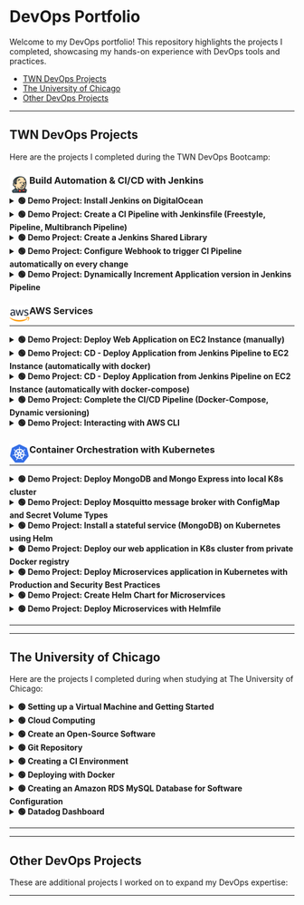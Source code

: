 # DevOps Portfolio

Welcome to my DevOps portfolio! This repository highlights the projects I completed, showcasing my hands-on experience with DevOps tools and practices.

- [TWN DevOps Projects](#twn-devops-projects)  
- [The University of Chicago](#the-university-of-chicago)  
- [Other DevOps Projects](#other-devops-projects)

---

## TWN DevOps Projects

Here are the projects I completed during the TWN DevOps Bootcamp:

### Build Automation & CI/CD with Jenkins <img src="./assets/twn-devops-projects/01-jenkins/jenkins-icon.png" alt="Project Tools" width="35" align="left" />


<details>
  <summary><strong> 🟢 Demo Project: Install Jenkins on DigitalOcean</strong></summary><br>

**Technologies Used**:
Jenkins, Docker, DigitalOcean, Linux <img src="./assets/twn-devops-projects/01-jenkins/project-tools-icons1.png" alt="Project Tools" width="200" align="right" />

**Project Description:**
- Create an Ubuntu server on DigitalOcean.
- Set up and run Jenkins as a Docker container.
- Initialize Jenkins and configure it for CI/CD.
For detailed **steps and processes** followed during the project, please refer to the attached [PDF](./assets/twn-devops-projects/01-jenkins/Demo_Project_Install_Jenkins_on_DigitalOcean.pdf) document.

---
</details>

<details>
  <summary><strong> 🟢 Demo Project: Create a CI Pipeline with Jenkinsfile (Freestyle, Pipeline, Multibranch Pipeline) </strong></summary><br>

**Technologies Used:**
Jenkins, Docker, Linux, Git, Java, Maven <img src="./assets/twn-devops-projects/01-jenkins/project-tools-icons2.png" alt="Project Tools" width="300" align="right" />

**Project Description:**
CI Pipeline for a Java Maven application to build and push to the repository:
- Install Build Tools (Maven, Node) in Jenkins
- Make Docker available on Jenkins server
- Create Jenkins credentials for a Git repository
- Create different Jenkins job types (Freestyle, Pipeline (with Jenkinsfile), Multibranch pipeline (with Jenkinsfile)) for the Java Maven project to:
  - Connect to the application’s Git repository
  - Build Jar
  - Build Docker Image
  - Push to a private DockerHub repository

Below is a visual representation of the pipeline:

![Pipeline](./assets/twn-devops-projects/01-jenkins/Pipeline_diagram.png)

For setup guidance, please refer to the attached [Setup Guide PDF](./assets/twn-devops-projects/01-jenkins/Setup_Guide_Demo_Project_Create_a_CI_Pipeline_with_Jenkinsfile.pdf).  

For detailed **steps and processes** followed during the project, please refer to the attached [PDF](./assets/twn-devops-projects/01-jenkins/Demo_Project_Create_a_CI_Pipeline_with_Jenkinsfile.pdf) document.

If you would like to explore the code for this project, please visit this [GitLab repository](https://gitlab.com/twn-devops-projects/jenkins/java-maven-app/-/tree/main?ref_type=heads).

---
</details>

<details>
  <summary><strong>🟢 Demo Project: Create a Jenkins Shared Library</strong></summary><br>

**Technologies Used**:  
Jenkins, Groovy, Docker, Git, Java, Maven <img src="./assets/twn-devops-projects/01-jenkins/project-tools-icons3.png" alt="Project Tools" width="300" align="right" />

**Project Description:**
- Create a separate Git repository for the Jenkins Shared Library project
- Create functions in the JSL to use in the Jenkins pipeline
- Integrate and use the JSL in Jenkins Pipeline (globally and for a specific project in Jenkinsfile)

For detailed **steps and processes** followed during the project, please refer to the attached [PDF](./assets/twn-devops-projects/01-jenkins/Demo_Project_Create_a_Jenkins_Shared_Library.pdf) document.

If you would like to explore the code for this project, please visit this [GitLab repository](https://gitlab.com/twn-devops-projects/jenkins/jenkins-shared-library).

---
</details>

<details>
  <summary><strong>🟢 Demo Project: Configure Webhook to trigger CI Pipeline automatically on every change</strong></summary><br>

**Technologies Used**:  
Jenkins, Docker, GitLab, Git, Java, Maven <img src="./assets/twn-devops-projects/01-jenkins/project-tools-icons4.png" alt="Project Tools" width="300" align="right" />

**Project Description:**
- Install GitLab Plugin in Jenkins
- Configure GitLab access token and connection to Jenkins in GitLab project settings
- Configure Jenkins to trigger the CI pipeline whenever a change is pushed to GitLab

For detailed **steps and processes** followed during the project, please refer to the attached [PDF](./assets/twn-devops-projects/01-jenkins/Demo_Project_Configure_Webhook_to_trigger_CI_Pipeline_automatically_on_every_change.pdf) document.

Note: There is no **GitLab repository** for this project since it focuses on setting up the Webhook.

---
</details>

<details>
  <summary><strong>🟢 Demo Project: Dynamically Increment Application version in Jenkins Pipeline</strong></summary><br>

**Technologies Used**:  
Jenkins, Docker, GitLab, Git, Java, Maven <img src="./assets/twn-devops-projects/01-jenkins/project-tools-icons4.png" alt="Project Tools" width="300" align="right" />

**Project Description:**
- Configure CI step: Increment patch version
- Configure CI step: Build Java application and clean old artifacts
- Configure CI step: Build image with dynamic Docker Image Tag
- Configure CI step: Push image to private DockerHub repository
- Configure CI step: Commit version update of Jenkins back to Git repository
- Configure Jenkins pipeline to avoid commit loop by not triggering on version bump commits

For detailed **steps and processes** followed during the project, please refer to the attached [PDF](./assets/twn-devops-projects/01-jenkins/Demo_Project_Dynamically_Increment_Application_version_in_Jenkins_Pipeline.pdf) document.

If you would like to explore the code for this project, please visit this [GitLab repository](https://gitlab.com/twn-devops-projects/jenkins/java-maven-app/-/tree/jenkins-jobs?ref_type=heads).

---
</details>

### AWS Services <img src="./assets/twn-devops-projects/02-aws/aws-icon.png" alt="Project Tools" width="35" align="left" />
---

<details>
  <summary><strong>🟢 Demo Project: Deploy Web Application on EC2 Instance (manually)</strong></summary><br>

**Technologies Used**:  
AWS, Docker, Linux <img src="./assets/twn-devops-projects/02-aws/project-tools-icons1.png" alt="Project Tools" width="200" align="right" />

**Project Description:**
- Create and configure an EC2 Instance on AWS
- Install Docker on remote EC2 Instance
- Deploy Docker image from private Docker repository on EC2 Instance

For detailed **steps and processes** followed during the project, please refer to the attached [PDF](./assets/twn-devops-projects/02-aws/Demo_Project_Deploy_Web_Application_on_EC2_Instance_manually.pdf) document.

---
</details>

<details>
  <summary><strong>🟢 Demo Project: CD - Deploy Application from Jenkins Pipeline to EC2 Instance (automatically with docker)</strong></summary><br>

**Technologies Used**:  
AWS, Jenkins, Docker, Linux, Git, Java, Maven, Docker Hub <img src="./assets/twn-devops-projects/02-aws/project-tools-icons2.png" alt="Project Tools" width="400" align="right" />

**Project Description:**
- Prepare AWS EC2 Instance for deployment (Install Docker)
- Create SSH key credentials for EC2 server on Jenkins
- Extend the previous CI pipeline with deploy step to SSH into the remote EC2 instance and deploy newly built image from Jenkins server
- Configure security group on EC2 Instance to allow access to our web application

For detailed **steps and processes** followed during the project, please refer to the attached [PDF](./assets/twn-devops-projects/02-aws/Demo_Protect_CD_-_Deploy_Application_from_Jenkins_Pipeline_to_EC2_Instance_(automatically_with_docker).pdf) document.

If you would like to explore the code for this project, please visit this [GitLab repository](https://gitlab.com/twn-devops-projects/aws/java-maven-app/-/blob/feature/payment/Jenkinsfile?ref_type=heads).

---
</details>

<details>
  <summary><strong>🟢 Demo Project: CD - Deploy Application from Jenkins Pipeline on EC2 Instance (automatically with docker-compose)</strong></summary><br>

**Technologies Used**:  
AWS, Jenkins, Docker, Linux, Git, Java, Maven, Docker Hub <img src="./assets/twn-devops-projects/02-aws/project-tools-icons2.png" alt="Project Tools" width="400" align="right" />

**Project Description:**
- Install Docker Compose on AWS EC2 Instance
- Create `docker-compose.yml` file that deploys our web application image
- Configure Jenkins pipeline to deploy newly built image using Docker Compose on EC2 server
- Improvement: Extract multiple Linux commands that are executed on remote server into a separate shell script and execute the script from Jenkinsfile

For detailed **steps and processes** followed during the project, please refer to the attached [PDF](./assets/twn-devops-projects/02-aws/Demo_Project_CD_-_Deploy_Application_from_Jenkins_Pipeline_on_EC2_Instance_(automatically_with_docker-compose).pdf) document.

If you would like to explore the code for this project, please visit this [GitLab repository](https://gitlab.com/twn-devops-projects/aws/java-maven-app/-/tree/jenkins-jobs?ref_type=heads).

---
</details>

<details>
  <summary><strong>🟢 Demo Project: Complete the CI/CD Pipeline (Docker-Compose, Dynamic versioning)</strong></summary><br>

**Technologies Used**:  
AWS, Jenkins, Docker, Linux, Git, Java, Maven, Docker Hub <img src="./assets/twn-devops-projects/02-aws/project-tools-icons2.png" alt="Project Tools" width="400" align="right" />

**Project Description:**
- CI step: Increment version
- CI step: Build artifact for Java Maven application
- CI step: Build and push Docker image to Docker Hub
- CD step: Deploy new application version with Docker Compose
- CD step: Commit the version update

For detailed **steps and processes** followed during the project, please refer to the attached [PDF](./assets/twn-devops-projects/02-aws/Demo_Project_Complete_the_CICD_Pipeline_(Docker-Compose_Dynamic_versioning).pdf) document.

If you would like to explore the code for this project, please visit this [GitLab repository](https://gitlab.com/twn-devops-projects/aws/java-maven-app/-/tree/jenkins-jobs?ref_type=heads).

---
</details>

<details>
  <summary><strong>🟢 Demo Project: Interacting with AWS CLI</strong></summary><br>

**Technologies Used**:  
AWS, Linux <img src="./assets/twn-devops-projects/02-aws/project-tools-icons3.png" alt="Project Tools" width="150" align="right" />

**Project Description:**
- Install and configure AWS CLI tool to connect to our AWS account
- Create EC2 Instance using the AWS CLI with all necessary configurations like Security Group
- Create SSH key pair
- Create IAM resources like User, Group, Policy using the AWS CLI
- List and browse AWS resources using the AWS CLI

For detailed **steps and processes** followed during the project, please refer to the attached [PDF](./assets/twn-devops-projects/02-aws/Demo_Project_Interacting_with_AWS_CLI.pdf) document.

---
</details>

### Container Orchestration with Kubernetes <img src="./assets/twn-devops-projects/03-kubernetes/kubernetes-icon.png" alt="Project Tools" width="35" align="left" />

---
<details>
  <summary><strong> 🟢 Demo Project: Deploy MongoDB and Mongo Express into local K8s cluster</strong></summary><br>

  **Technologies Used**:  
  Kubernetes, Docker, MongoDB, Mongo Express <img src="./assets/twn-devops-projects/03-kubernetes/project-tools-icons1.png" alt="Project Tools" width="200" align="right" />

  **Project Description:**
  - Setup local K8s cluster with Minikube
  - Deploy MongoDB and MongoExpress with configuration and credentials extracted into ConfigMap and Secret

  For detailed **steps and processes** followed during the project, please refer to the attached [PDF](./assets/twn-devops-projects/03-kubernetes/Demo_Project_Deploy_MongoDB_and_Mongo_Express_into_local_K8s_cluster.pdf) document.

  If you would like to explore the code for this project, please visit this [GitLab repository](https://gitlab.com/twn-devops-projects/kubernetes/demo-deploying-application).

---
</details>

<details>
  <summary><strong> 🟢 Demo Project: Deploy Mosquitto message broker with ConfigMap and Secret Volume Types</strong></summary><br>

  **Technologies Used**:  
  Kubernetes, Docker, Mosquitto <img src="./assets/twn-devops-projects/03-kubernetes/project-tools-icons2.png" alt="Project Tools" width="200" align="right" />

  **Project Description:**
  - Define configuration and passwords for Mosquitto message broker with ConfigMap and Secret Volume types

  For detailed **steps and processes** followed during the project, please refer to the attached [PDF](./assets/twn-devops-projects/03-kubernetes/Demo_Project_Deploy_Mosquitto_message_broker_with_ConfigMap_and_Secret_Volume_Types.pdf) document.

  If you would like to explore the code for this project, please visit this [GitLab repository](https://gitlab.com/twn-devops-projects/kubernetes/configmap-and-secret-volume-types).

---
</details>

<details>
  <summary><strong> 🟢 Demo Project: Install a stateful service (MongoDB) on Kubernetes using Helm</strong></summary><br>

  **Technologies Used**:  
  K8s, Helm, MongoDB, Mongo Express, Linode LKE, Linux <img src="./assets/twn-devops-projects/03-kubernetes/project-tools-icons3.png" alt="Project Tools" width="275" align="right" />

  **Project Description:**
  - Create a managed K8s cluster with Linode Kubernetes Engine
  - Deploy replicated MongoDB service in LKE cluster using a Helm chart
  - Configure data persistence for MongoDB with Linode’s cloud storage
  - Deploy UI client Mongo Express for MongoDB
  - Deploy and configure nginx ingress to access the UI application from browser

  For detailed **steps and processes** followed during the project, please refer to the attached [PDF](./assets/twn-devops-projects/03-kubernetes/Demo_Project_Install_a_stateful_(MongoDB)_on_Kubernetes_using_Helm.pdf) document.

  If you would like to explore the code for this project, please visit this [GitLab repository](https://gitlab.com/twn-devops-projects/kubernetes/helm-demo).

---
</details>

<details>
  <summary><strong> 🟢 Demo Project: Deploy our web application in K8s cluster from private Docker registry</strong></summary><br>

  **Technologies Used**:  
  Kubernetes, Helm, AWS ECR, Docker <img src="./assets/twn-devops-projects/03-kubernetes/project-tools-icons4.png" alt="Project Tools" width="275" align="right" />

  **Project Description:**
  - Create Secret for credentials for the private Docker registry
  - Configure the Docker registry secret in application Deployment component
  - Deploy web application image from our private Docker registry in K8s cluster

  For detailed **steps and processes** followed during the project, please refer to the attached [PDF](./assets/twn-devops-projects/03-kubernetes/Demo_Project_Deploy_our_web_application_in_K8s_cluster_from_private_Docker_registry.pdf) document.

  If you would like to explore the code for this project, please visit this [GitLab repository](https://gitlab.com/twn-devops-projects/kubernetes/deploying-images-from-private-docker-repo).

---
</details>

<details>
  <summary><strong> 🟢 Demo Project: Deploy Microservices application in Kubernetes with Production and Security Best Practices</strong></summary><br>

  **Technologies Used**:  
  Kubernetes, Redis, Linux, Linode LKE <img src="./assets/twn-devops-projects/03-kubernetes/project-tools-icons5.png" alt="Project Tools" width="250" align="right" />

  **Project Description:**
  - Create K8s manifests for Deployments and Services for all microservices of an online shop application
  - Deploy microservices to Linode’s managed Kubernetes cluster

  For detailed **steps and processes** followed during the project, please refer to the attached [PDF](./assets/twn-devops-projects/03-kubernetes/Demo_Project_Deploy_Microservices_application_in_Kubernetes_with_Production_Security_Best_Practices.pdf) document.

  If you would like to explore the code for this project, please visit this [GitLab repository](https://gitlab.com/twn-devops-projects/kubernetes/helm-chart-microservices).

---
</details>

<details>
  <summary><strong> 🟢 Demo Project: Create Helm Chart for Microservices</strong></summary><br>

  **Technologies Used**:  
  Kubernetes, Helm <img src="./assets/twn-devops-projects/03-kubernetes/project-tools-icons6.png" alt="Project Tools" width="150" align="right" />

  **Project Description:**
  - Create 1 shared Helm Chart for all microservices, to reuse common Deployment and Service configurations for the services

  For detailed **steps and processes** followed during the project, please refer to the attached [PDF](./assets/twn-devops-projects/03-kubernetes/Demo_Project_Create_Helm_Chart_for_Microservices.pdf) document.

  If you would like to explore the code for this project, please visit this [GitLab repository](https://gitlab.com/twn-devops-projects/kubernetes/helm-chart-microservices).

---
</details>

<details>
  <summary><strong> 🟢 Demo Project: Deploy Microservices with Helmfile</strong></summary><br>

  **Technologies Used**:  
  Kubernetes, Helm, Helmfile <img src="./assets/twn-devops-projects/03-kubernetes/project-tools-icons6.png" alt="Project Tools" width="150" align="right" />

  **Project Description:**
  - Deploy Microservices with Helm
  - Deploy Microservices with Helmfile

  For detailed **steps and processes** followed during the project, please refer to the attached [PDF](./assets/twn-devops-projects/03-kubernetes/Demo_Project_Deploy_Microservices_with_Helmfile.pdf) document.

  If you would like to explore the code for this project, please visit this [GitLab repository](https://gitlab.com/twn-devops-projects/kubernetes/helm-chart-microservices).

---
</details>


---
---
## The University of Chicago

Here are the projects I completed during when studying at The University of Chicago:


<details>
  <summary><strong> 🟢 Setting up a Virtual Machine and Getting Started</strong></summary><br>

  **Technologies Used:**

  **Project Description:**

  For detailed **steps and processes** followed during the project, please refer to the attached [PDF](./assets/the-university-of-chicago/Assignment_1_Setting_up_a_Virtual_Machine_and_Getting_Started.pdf) document.

  ---
</details>

<details>
  <summary><strong> 🟢 Cloud Computing</strong></summary><br>

  **Technologies Used:**

  **Project Description:**

For detailed **steps and processes** followed during the project, please refer to the attached [PDF](./assets/the-university-of-chicago/Assignment_2_Cloud_Computing.pdf) document.

---
</details>

<details>
  <summary><strong> 🟢 Create an Open-Source Software</strong></summary><br>

  **Technologies Used:**

  **Project Description:**

For detailed **steps and processes** followed during the project, please refer to the attached [PDF](./assets/the-university-of-chicago/Assignment_3_Create_an_Open-Source_Software.pdf) document.

---
</details>

<details>
  <summary><strong> 🟢 Git Repository</strong></summary><br>

  **Technologies Used:**

  **Project Description:**

For detailed **steps and processes** followed during the project, please refer to the attached [PDF](./assets/the-university-of-chicago/Assignment_4_Git_Repository.pdf) document.

---
</details>

<details>
  <summary><strong> 🟢 Creating a CI Environment</strong></summary><br>

  **Technologies Used:**

  **Project Description:**


For detailed **steps and processes** followed during the project, please refer to the attached [PDF](./assets/the-university-of-chicago/Assignment_5_Creating_a_CI_Environment.pdf) document.

---
</details>


<details>
  <summary><strong> 🟢 Deploying with Docker</strong></summary><br>

  **Technologies Used:**

  **Project Description:**

For detailed **steps and processes** followed during the project, please refer to the attached [PDF](./assets/the-university-of-chicago/Assignment_6_Deploying_with_Docker.pdf) document.

---
</details>

<details>
  <summary><strong> 🟢 Creating an Amazon RDS MySQL Database for Software Configuration</strong></summary><br>

  **Technologies Used:**

  **Project Description:**

For detailed **steps and processes** followed during the project, please refer to the attached [PDF](./assets/the-university-of-chicago/Assignment_7_Creating_an_Amazon_RDS_MySQL_Database_for_Software_Configuration.pdf) document.

---
</details>

<details>
  <summary><strong> 🟢 Datadog Dashboard</strong></summary><br>

  **Technologies Used:**

  **Project Description:**

For detailed **steps and processes** followed during the project, please refer to the attached [PDF](./assets/the-university-of-chicago/Assignment_8_Datadog_Dashboard.pdf) document.

---
</details>

---
---

## Other DevOps Projects

These are additional projects I worked on to expand my DevOps expertise:


---

